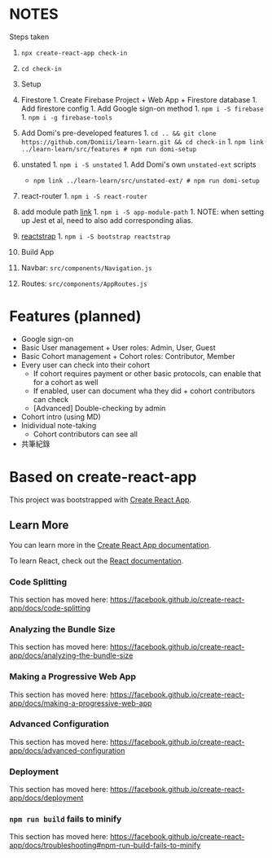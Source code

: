 # NOTES

Steps taken
1. `npx create-react-app check-in`
1. `cd check-in`
1. Setup
  1. Firestore
    1. Create Firebase Project + Web App + Firestore database
    1. Add firestore config
    1. Add Google sign-on method
    1. `npm i -S firebase`
    1. `npm i -g firebase-tools`
  1. Add Domi's pre-developed features
    1. `cd .. && git clone https://github.com/Domiii/learn-learn.git && cd check-in`
    1. `npm link ../learn-learn/src/features # npm run domi-setup`
  1. unstated
    1. `npm i -S unstated`
    1. Add Domi's own `unstated-ext` scripts
      * `npm link ../learn-learn/src/unstated-ext/ # npm run domi-setup`
  1. react-router
    1. `npm i -S react-router`
  1. add module path [link](https://www.npmjs.com/package/app-module-path)
    1. `npm i -S app-module-path`
    1. NOTE: when setting up Jest et al, need to also add corresponding alias.
  1. [reactstrap](https://www.npmjs.com/package/reactstrap)
    1. `npm i -S bootstrap reactstrap`

1. Build App
  1. Navbar: `src/components/Navigation.js`
  1. Routes: `src/components/AppRoutes.js`

# Features (planned)

* Google sign-on
* Basic User management + User roles: Admin, User, Guest
* Basic Cohort management + Cohort roles: Contributor, Member
* Every user can check into their cohort
  * If cohort requires payment or other basic protocols, can enable that for a cohort as well
  * If enabled, user can document wha they did + cohort contributors can check
  * [Advanced] Double-checking by admin
* Cohort intro (using MD)
* Inidividual note-taking
  * Cohort contributors can see all
* 共筆紀錄


# Based on create-react-app

This project was bootstrapped with [Create React App](https://github.com/facebook/create-react-app).

## Learn More

You can learn more in the [Create React App documentation](https://facebook.github.io/create-react-app/docs/getting-started).

To learn React, check out the [React documentation](https://reactjs.org/).

### Code Splitting

This section has moved here: https://facebook.github.io/create-react-app/docs/code-splitting

### Analyzing the Bundle Size

This section has moved here: https://facebook.github.io/create-react-app/docs/analyzing-the-bundle-size

### Making a Progressive Web App

This section has moved here: https://facebook.github.io/create-react-app/docs/making-a-progressive-web-app

### Advanced Configuration

This section has moved here: https://facebook.github.io/create-react-app/docs/advanced-configuration

### Deployment

This section has moved here: https://facebook.github.io/create-react-app/docs/deployment

### `npm run build` fails to minify

This section has moved here: https://facebook.github.io/create-react-app/docs/troubleshooting#npm-run-build-fails-to-minify
